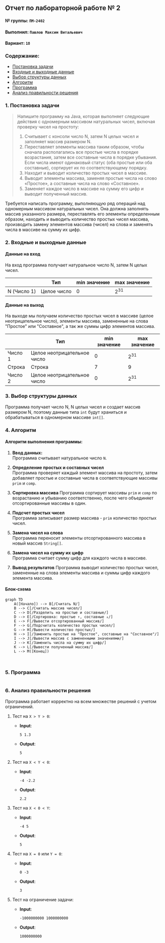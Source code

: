 ## Отчет по лабораторной работе № 2

#### № группы: `ПМ-2402`

#### Выполнил: `Павлов Максим Витальевич`

#### Вариант: `18`

### Cодержание:

- [Постановка задачи](#1-постановка-задачи)
- [Входные и выходные данные](#2-входные-и-выходные-данные)
- [Выбор структуры данных](#3-выбор-структуры-данных)
- [Алгоритм](#4-алгоритм)
- [Программа](#5-программа)
- [Анализ правильности решения](#6-анализ-правильности-решения)

### 1. Постановка задачи

> Напишите программу на Java, которая выполняет следующие действия с одномерным массивом натуральных чисел, включая проверку чисел на простоту:
> 1. Считывает с консоли число N, затем N целых чисел и заполняет массив размером N.
> 2. Переставляет элементы массива таким образом, чтобы сначала располагались все простые числа в порядке возрастания, затем все составные числа в порядке убывания. Если числа имеют одинаковый статус (оба простые или оба составные), сортирует их по соответствующему порядку.
> 3. Находит и выводит количество простых чисел в массиве.
> 4. Выводит элементы массива, заменяя простые числа на слово «Простое», а составные числа на слово «Составное».
> 5. Заменяет каждое число в массиве на сумму его цифр и выводит полученный массив.

Требуется написать программу, выполняющую ряд операций над одномерным массивом натуральных чисел. Она должна заполнять массив указанного размера, переставлять его элементы определенным образом, находить и выводить количество простых чисел массива, производить замену элементов массива (чисел) на слова и заменять числа в массиве на сумму их цифр. 

### 2. Входные и выходные данные

#### Данные на вход

На вход программа получает натуральное число N, затем N целых чисел.

|             | Тип                | min значение    | max значение   |
|-------------|--------------------|-----------------|----------------|
| N (Число 1) | Целое число        | 0               | 2<sup>31</sup> |


#### Данные на выход

На выходе мы получаем количество простых чисел в массиве (целое неотрицательное число), элементы массива, замененные на слова "Простое" или "Составное", а так же суммы цифр элементов массива.

|         | Тип                                | min значение | max значение   |
|---------|------------------------------------|--------------|----------------|
| Число 1 | Целое неотрицательное число        | 0            | 2<sup>31</sup> |
| Строка  | Строка                             | 7            | 9              |
| Число 2 | Целое неотрицательное число        | 0            | 2<sup>31</sup> |

### 3. Выбор структуры данных

Программа получает число N, N целых чисел и создает массив размером N, поэтому данные типа `int` будут храниться и обрабатываться в одномерном массиве `int[]`. 

### 4. Алгоритм

#### Алгоритм выполнения программы:

1. **Ввод данных:**  
   Программа считывает натуральное число `N`.

2. **Определение простых и составных чисел**  
   Программа проверяет каждый элемент массива на простоту, затем добавляет простые и составные числа в соответствующие массивы `prim` и `comp`.

3. **Сортировка массива**
   Программа сортирует массивы `prim` и `comp` по возрастанию и убыванию соответственно, после чего объединяет отсортированные массивы в один.
    

5. **Подсчет простых чисел**  
   Программа записывает размер массива - `prim` количество простых чисел.

6. **Замена чисел на слова**  
   Программа переносит элементы отсортированного массива в новый массив `String[]`.

7. **Замена чисел на сумму их цифр**  
   Программа считает сумму цифр для каждого числа в массиве.

5. **Вывод результатов**
   Программа выводит количество простых чисел, замененные на слова элементы массива и суммы цифр каждого элемента массива.
   
#### Блок-схема

```mermaid
graph TD
    A([Начало]) --> B[/Считать N/]
    B --> C[/Считать массив чисел/]
    C --> D[/Разделить на простые и составные/]
    D --> E[/Сортировка: простые ↑, составные ↓/]
    E --> F[/Вывести отсортированный массив/]
    F --> G[/Подсчитать количество простых чисел/]
    G --> H[/Вывести количество простых/]
    H --> I[/Заменить простые на "Простое", составные на "Составное"/]
    I --> J[/Вывести массив с замененными значениями/]
    J --> K[/Заменить числа на сумму их цифр/]
    K --> L[/Вывести полученный массив/]
    L --> M([Конец])

    

```

### 5. Программа

```java

```

### 6. Анализ правильности решения

Программа работает корректно на всем множестве решений с учетом ограничений.

1. Тест на `X > Y > 0`:

    - **Input**:
        ```
        5 1.3
        ```

    - **Output**:
        ```
        5
        ```

2. Тест на `X < Y < 0`:

    - **Input**:
        ```
        -4 -2.2
        ```

    - **Output**:
        ```
        2.2
        ```

3. Тест на `X < 0 < Y`:

    - **Input**:
        ```
        -4 5
        ```

    - **Output**:
        ```
        5
        ```

4. Тест на `X = 0` или `Y = 0`:

    - **Input**:
        ```
        0 -3
        ```

    - **Output**:
        ```
        3
        ```

5. Тест на ограничение задачи:

    - **Input**:
        ```
        -1000000000 1000000000
        ```

    - **Output**:
        ```
        1000000000
        ```
